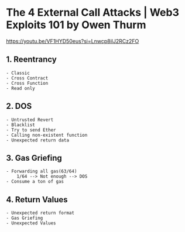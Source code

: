 # The 4 External Call Attacks | Web3 Exploits 101 by Owen Thurm
https://youtu.be/VF1HYD50eus?si=Lnwcp8ilJ2RCz2FO

## 1. Reentrancy
    - Classic
    - Cross Contract
    - Cross Function
    - Read only 

## 2. DOS
    - Untrusted Revert
    - Blacklist
    - Try to send Ether
    - Calling non-existent function
    - Unexpected return data

## 3. Gas Griefing
    - Forwarding all gas(63/64)
        1/64 --> Not enough --> DOS
    - Consume a ton of gas

## 4. Return Values
    - Unexpected return format
    - Gas Griefing
    - Unexpected Values